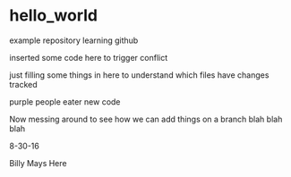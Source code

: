 # hello_world
example repository learning github

inserted some code here to trigger conflict

just filling some things in here to understand which files have changes tracked

purple people eater new code

Now messing around to see how we can add things on a branch
blah blah blah

8-30-16

Billy Mays Here
